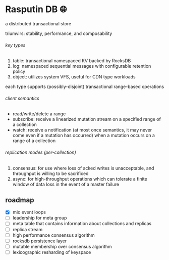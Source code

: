 # Rasputin DB :globe_with_meridians:

a distributed transactional store

triumvirs: stability, performance, and composability

###### key types

1. table: transactional namespaced KV backed by RocksDB
2. log: namespaced sequential messages with configurable retention policy
3. object: utilizes system VFS, useful for CDN type workloads

each type supports (possibly-disjoint) transactional range-based operations

###### client semantics

* read/write/delete a range
* subscribe: receive a linearized mutation stream on a specified range of a collection
* watch: receive a notification (at most once semantics, it may never come even if a mutation has occurred) when a mutation occurs on a range of a collection

###### replication modes (per-collection)

1. consensus: for use where loss of acked writes is unacceptable, and throughput is willing to be sacrificed
2. async: for high-throughput operations which can tolerate a finite window of data loss in the event of a master failure

## roadmap
- [x] mio event loops
- [ ] leadership for meta group
- [ ] meta table that contains information about collections and replicas
- [ ] replica stream
- [ ] high performance consensus algorithm
- [ ] rocksdb persistence layer
- [ ] mutable membership over consensus algorithm
- [ ] lexicographic resharding of keyspace
